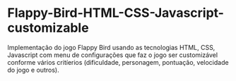 # Flappy-Bird-HTML-CSS-Javascript-customizable
Implementação do jogo Flappy Bird usando as tecnologias HTML, CSS, Javascript com menu de configurações que faz o jogo ser customizável conforme vários critíerios (dificuldade, personagem, pontuação, velocidade do jogo e outros).
